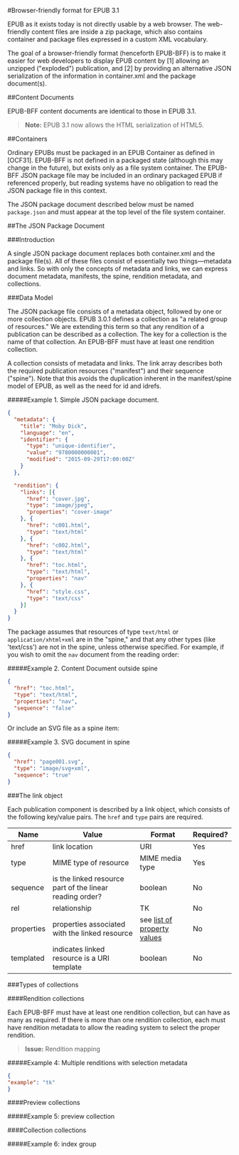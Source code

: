 #Browser-friendly format for EPUB 3.1

EPUB as it exists today is not directly usable by a web browser. The web-friendly content files are inside a zip package, which also contains container and package files expressed in a custom XML vocabulary. 

The goal of a browser-friendly format (henceforth EPUB-BFF) is to make it easier for web developers to display EPUB content by [1] allowing an unzipped ("exploded") publication, and [2] by providing an alternative JSON serialization of the information in container.xml and the package document(s).

##Content Documents

EPUB-BFF content documents are identical to those in EPUB 3.1.


>**Note:** EPUB 3.1 now allows the HTML serialization of HTML5. 


##Containers

Ordinary EPUBs must be packaged in an EPUB Container as defined in [OCF31]. EPUB-BFF is not defined in a packaged state (although this may change in the future), but exists only as a file system container.  The EPUB-BFF JSON package file may be included in an ordinary packaged EPUB if referenced properly, but reading systems have no obligation to read the JSON package file in this context.

The JSON package document described below must be named `package.json` and must appear at the top level of the file system container.

##The JSON Package Document

###Introduction

A single JSON package document replaces both container.xml and the package file(s). All of these files consist of essentially two things—metadata and links. So with only the concepts of metadata and links, we can express document metadata, manifests, the spine, rendition metadata, and collections.

###Data Model

The JSON package file consists of a metadata object, followed by one or more collection objects. EPUB 3.0.1 defines a collection as "a related group of resources." We are extending this term so that any rendition of a publication can be described as a collection. The key for a collection is the name of that collection. An EPUB-BFF must have at least one rendition collection. 

A collection consists of metadata and links. The link array describes both the required publication resources ("manifest") and their sequence ("spine"). Note that this avoids the duplication inherent in the manifest/spine model of EPUB, as well as the need for id and idrefs.

#####Example 1. Simple JSON package document.
```json
{
  "metadata": {
    "title": "Moby Dick",
    "language": "en",
    "identifier": {
      "type": "unique-identifier",
      "value": "9780000000001",
      "modified": "2015-09-29T17:00:00Z"
    }
  },

  "rendition": {
    "links": [{
      "href": "cover.jpg",
      "type": "image/jpeg",
      "properties": "cover-image"
    }, {
      "href": "c001.html",
      "type": "text/html"
    }, {
      "href": "c002.html",
      "type": "text/html"
    }, {
      "href": "toc.html",
      "type": "text/html",
      "properties": "nav"
    }, {
      "href": "style.css",
      "type": "text/css"
    }]
  }
}
```

The package assumes that resources of type `text/html` or `application/xhtml+xml` are in the "spine," and that any other types (like 'text/css') are not in the spine, unless otherwise specified. For example, if you wish to omit the `nav` document from the reading order:


#####Example 2. Content Document outside spine
```json
{
  "href": "toc.html",
  "type": "text/html",
  "properties": "nav",
  "sequence": "false"
}
```

Or include an SVG file as a spine item:

#####Example 3. SVG document in spine
```json
{
  "href": "page001.svg",
  "type": "image/svg+xml",
  "sequence": "true"
}
```

###The link object

Each publication component is described by a link object, which consists of the following key/value pairs. The `href` and `type` pairs are required. 

| Name  | Value | Format | Required? |
| ------------- | ------------- | ------------- | ------------- |
| href  | link location  | URI  | Yes  |
| type  | MIME type of resource  | MIME media type  | Yes  |
| sequence  | is the linked resource part of the linear reading order?  | boolean  | No  |
| rel  | relationship  | TK  | No  |
| properties  | properties associated with the linked resource  | see [list of property values](http://www.idpf.org/epub/301/spec/epub-publications.html#sec-item-property-values)  | No  |
| templated  | indicates linked resource is a URI template  | boolean  | No  |


###Types of collections

####Rendition collections

Each EPUB-BFF must have at least one rendition collection, but can have as many as required. If there is more than one rendition collection, each must have rendition metadata to allow the reading system to select the proper rendition.


>**Issue:** Rendition mapping


#####Example 4: Multiple renditions with selection metadata
```json
{ 
"example": "tk" 
}

```



####Preview collections

#####Example 5: preview collection

####Collection collections

#####Example 6: index group

